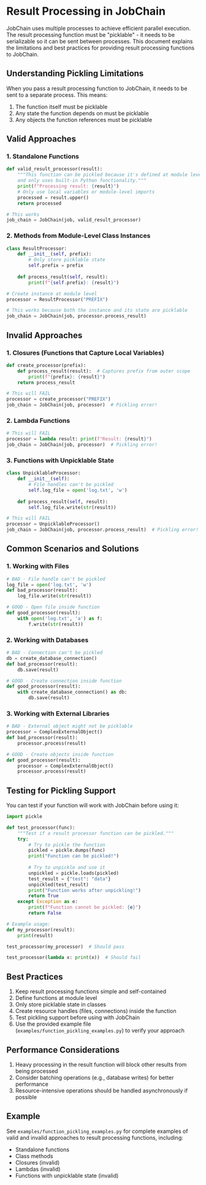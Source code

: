 # Result Processing in JobChain

JobChain uses multiple processes to achieve efficient parallel execution. The result processing function must be "picklable" - it needs to be serializable so it can be sent between processes. This document explains the limitations and best practices for providing result processing functions to JobChain.

## Understanding Pickling Limitations

When you pass a result processing function to JobChain, it needs to be sent to a separate process. This means:

1. The function itself must be picklable
2. Any state the function depends on must be picklable
3. Any objects the function references must be picklable

## Valid Approaches

### 1. Standalone Functions

```python
def valid_result_processor(result):
    """This function can be pickled because it's defined at module level
    and only uses built-in Python functionality."""
    print(f"Processing result: {result}")
    # Only use local variables or module-level imports
    processed = result.upper()
    return processed

# This works
job_chain = JobChain(job, valid_result_processor)
```

### 2. Methods from Module-Level Class Instances

```python
class ResultProcessor:
    def __init__(self, prefix):
        # Only store picklable state
        self.prefix = prefix
    
    def process_result(self, result):
        print(f"{self.prefix}: {result}")

# Create instance at module level
processor = ResultProcessor("PREFIX")

# This works because both the instance and its state are picklable
job_chain = JobChain(job, processor.process_result)
```

## Invalid Approaches

### 1. Closures (Functions that Capture Local Variables)

```python
def create_processor(prefix):
    def process_result(result):  # Captures prefix from outer scope
        print(f"{prefix}: {result}")
    return process_result

# This will FAIL
processor = create_processor("PREFIX")
job_chain = JobChain(job, processor)  # Pickling error!
```

### 2. Lambda Functions

```python
# This will FAIL
processor = lambda result: print(f"Result: {result}")
job_chain = JobChain(job, processor)  # Pickling error!
```

### 3. Functions with Unpicklable State

```python
class UnpicklableProcessor:
    def __init__(self):
        # File handles can't be pickled
        self.log_file = open('log.txt', 'w')
    
    def process_result(self, result):
        self.log_file.write(str(result))

# This will FAIL
processor = UnpicklableProcessor()
job_chain = JobChain(job, processor.process_result)  # Pickling error!
```

## Common Scenarios and Solutions

### 1. Working with Files

```python
# BAD - File handle can't be pickled
log_file = open('log.txt', 'w')
def bad_processor(result):
    log_file.write(str(result))

# GOOD - Open file inside function
def good_processor(result):
    with open('log.txt', 'a') as f:
        f.write(str(result))
```

### 2. Working with Databases

```python
# BAD - Connection can't be pickled
db = create_database_connection()
def bad_processor(result):
    db.save(result)

# GOOD - Create connection inside function
def good_processor(result):
    with create_database_connection() as db:
        db.save(result)
```

### 3. Working with External Libraries

```python
# BAD - External object might not be picklable
processor = ComplexExternalObject()
def bad_processor(result):
    processor.process(result)

# GOOD - Create objects inside function
def good_processor(result):
    processor = ComplexExternalObject()
    processor.process(result)
```

## Testing for Pickling Support

You can test if your function will work with JobChain before using it:

```python
import pickle

def test_processor(func):
    """Test if a result processor function can be pickled."""
    try:
        # Try to pickle the function
        pickled = pickle.dumps(func)
        print("Function can be pickled!")
        
        # Try to unpickle and use it
        unpickled = pickle.loads(pickled)
        test_result = {"test": "data"}
        unpickled(test_result)
        print("Function works after unpickling!")
        return True
    except Exception as e:
        print(f"Function cannot be pickled: {e}")
        return False

# Example usage:
def my_processor(result):
    print(result)

test_processor(my_processor)  # Should pass

test_processor(lambda x: print(x))  # Should fail
```

## Best Practices

1. Keep result processing functions simple and self-contained
2. Define functions at module level
3. Only store picklable state in classes
4. Create resource handles (files, connections) inside the function
5. Test pickling support before using with JobChain
6. Use the provided example file (`examples/function_pickling_examples.py`) to verify your approach

## Performance Considerations

1. Heavy processing in the result function will block other results from being processed
2. Consider batching operations (e.g., database writes) for better performance
3. Resource-intensive operations should be handled asynchronously if possible

## Example

See `examples/function_pickling_examples.py` for complete examples of valid and invalid approaches to result processing functions, including:
- Standalone functions
- Class methods
- Closures (invalid)
- Lambdas (invalid)
- Functions with unpicklable state (invalid)
